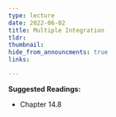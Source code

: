 ```yaml
---
type: lecture
date: 2022-06-02
title: Multiple Integration
tldr: 
thumbnail: 
hide_from_announcments: true
links: 

---
```

**Suggested Readings:**
- Chapter 14.8
